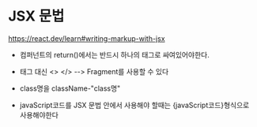 # JSX 문법

https://react.dev/learn#writing-markup-with-jsx

- 컴퍼넌트의 return()에서는 반드시 하나의 태그로 싸여있어야한다.

- 태그 대신 <> </> --> Fragment를 사용할 수 있다

- class명을 className-"class명"

- javaScript코드를 JSX 문법 안에서 사용해야 할때는 {javaScript코드}형식으로 사용해야한다 
